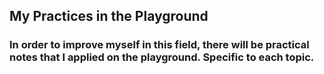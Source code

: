 ## My Practices in the Playground

### In order to improve myself in this field, there will be practical notes that I applied on the playground. Specific to each topic.

